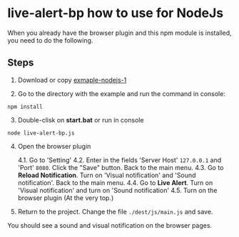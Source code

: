 # live-alert-bp how to use for NodeJs

When you already have the browser plugin and this npm module is installed, you need to do the following.

## Steps
1. Download or copy [exmaple-nodejs-1](https://github.com/semiromid/live-alert-bp/documentation/examples/nodejs/1)

2. Go to the directory with the example and run the command in console: 

```shell
npm install
```
3. Double-clisk on **start.bat** or run in console 
```shell
node live-alert-bp.js
```

4. Open the browser plugin

   4.1. Go to 'Setting'
   4.2. Enter in the fields 'Server Host' `127.0.0.1` and 'Port' `8080`. Click the "Save" button. Back to the main menu.
   4.3. Go to **Reload Notification**. Turn on 'Visual notification' and 'Sound notification'. Back to the main menu.
   4.4. Go to **Live Alert**. Turn on 'Visual notification' and turn on 'Sound notification'
   4.5. Turn on the browser plugin (At the very top.)

5. Return to the project. Change the file `./dest/js/main.js` and save.

You should see a sound and visual notification on the browser pages.
